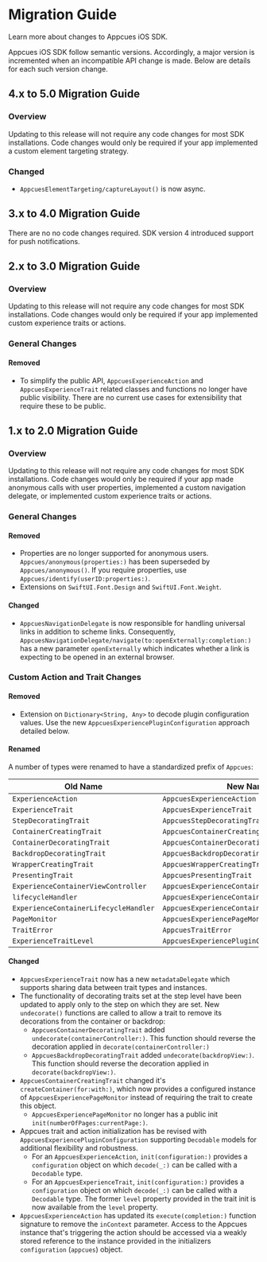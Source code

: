# Migration Guide

Learn more about changes to Appcues iOS SDK.

Appcues iOS SDK follow semantic versions. Accordingly, a major version is incremented when an incompatible API change is made. Below are details for each such version change.  

## 4.x to 5.0 Migration Guide

### Overview

Updating to this release will not require any code changes for most SDK installations. Code changes would only be required if your app implemented a custom element targeting strategy.

### Changed

- ``AppcuesElementTargeting/captureLayout()`` is now async.

## 3.x to 4.0 Migration Guide

There are no no code changes required. SDK version 4 introduced support for push notifications.

## 2.x to 3.0 Migration Guide

### Overview

Updating to this release will not require any code changes for most SDK installations.  Code changes would only be required if your app implemented custom experience traits or actions.

### General Changes

#### Removed

- To simplify the public API, `AppcuesExperienceAction` and `AppcuesExperienceTrait` related classes and functions no longer have public visibility. There are no current use cases for extensibility that require these to be public.

## 1.x to 2.0 Migration Guide

### Overview

Updating to this release will not require any code changes for most SDK installations.  Code changes would only be required if your app made anonymous calls with user properties, implemented a custom navigation delegate, or implemented custom experience traits or actions.

### General Changes

#### Removed

- Properties are no longer supported for anonymous users. `Appcues/anonymous(properties:)` has been superseded by ``Appcues/anonymous()``. If you require properties, use ``Appcues/identify(userID:properties:)``.
- Extensions on `SwiftUI.Font.Design` and `SwiftUI.Font.Weight`.

#### Changed

- ``AppcuesNavigationDelegate`` is now responsible for handling universal links in addition to scheme links. Consequently, ``AppcuesNavigationDelegate/navigate(to:openExternally:completion:)`` has a new parameter `openExternally` which indicates whether a link is expecting to be opened in an external browser.

### Custom Action and Trait Changes

#### Removed

- Extension on `Dictionary<String, Any>` to decode plugin configuration values. Use the new `AppcuesExperiencePluginConfiguration` approach detailed below.

#### Renamed

A number of types were renamed to have a standardized prefix of `Appcues`:

| Old Name                              | New Name                                     |
| ------------------------------------- | -------------------------------------------- |
| `ExperienceAction`                    | `AppcuesExperienceAction`                    |
| `ExperienceTrait`                     | `AppcuesExperienceTrait`                     |
| `StepDecoratingTrait`                 | `AppcuesStepDecoratingTrait`                 |
| `ContainerCreatingTrait`              | `AppcuesContainerCreatingTrait`              |
| `ContainerDecoratingTrait`            | `AppcuesContainerDecoratingTrait`            |
| `BackdropDecoratingTrait`             | `AppcuesBackdropDecoratingTrait`             |
| `WrapperCreatingTrait`                | `AppcuesWrapperCreatingTrait`                |
| `PresentingTrait`                     | `AppcuesPresentingTrait`                     |
| `ExperienceContainerViewController`   | `AppcuesExperienceContainerViewController`   |
| `lifecycleHandler`                    | `AppcuesExperienceContainer/eventHandler`    |
| `ExperienceContainerLifecycleHandler` | `AppcuesExperienceContainerEventHandler`     |
| `PageMonitor`                         | `AppcuesExperiencePageMonitor`               |
| `TraitError`                          | `AppcuesTraitError`                          |
| `ExperienceTraitLevel`                | `AppcuesExperiencePluginConfiguration.Level` |

#### Changed

- `AppcuesExperienceTrait` now has a new `metadataDelegate` which supports sharing data between trait types and instances.
- The functionality of decorating traits set at the step level have been updated to apply only to the step on which they are set. New `undecorate()` functions are called to allow a trait to remove its decorations from the container or backdrop:
    - `AppcuesContainerDecoratingTrait` added `undecorate(containerController:)`. This function should reverse the decoration applied in `decorate(containerController:)`
    - `AppcuesBackdropDecoratingTrait` added `undecorate(backdropView:)`. This function should reverse the decoration applied in `decorate(backdropView:)`.
- `AppcuesContainerCreatingTrait` changed it's `createContainer(for:with:)`, which now provides a configured instance of `AppcuesExperiencePageMonitor` instead of requiring the trait to create this object.
    - `AppcuesExperiencePageMonitor` no longer has a public init `init(numberOfPages:currentPage:)`.
- Appcues trait and action initialization has be revised with `AppcuesExperiencePluginConfiguration` supporting `Decodable` models for additional flexibility and robustness.
    - For an `AppcuesExperienceAction`, `init(configuration:)` provides a `configuration` object on which `decode(_:)` can be called with a `Decodable` type.
    - For an `AppcuesExperienceTrait`, `init(configuration:)` provides a `configuration` object on which `decode(_:)` can be called with a `Decodable` type. The former `level` property provided in the trait init is now available from the `level` property. 
- `AppcuesExperienceAction` has updated its `execute(completion:)` function signature to remove the `inContext` parameter. Access to the Appcues instance that's triggering the action should be accessed via a weakly stored reference to the instance provided in the initializers `configuration` (`appcues`) object.
